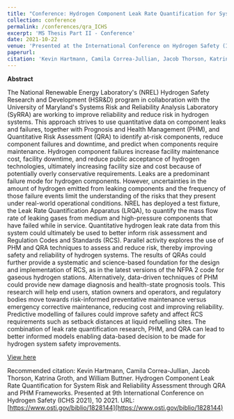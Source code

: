 ```yaml
---
title: "Conference: Hydrogen Component Leak Rate Quantification for System Risk and Reliability Assessment through QRA and PHM Frameworks"
collection: conference
permalink: /conferences/qra_ICHS
excerpt: 'MS Thesis Part II - Conference'
date: 2021-10-22
venue: 'Presented at the International Conference on Hydrogen Safety (ICHS 2021), 21-23 September 2021'
paperurl: 
citation: 'Kevin Hartmann, Camila Correa-Jullian, Jacob Thorson, Katrina Groth, and William Buttner. Hydrogen Component Leak Rate Quantification for System Risk and Reliability Assessment through QRA and PHM Frameworks. Presented at 9th International Conference on Hydrogen Safety (ICHS 2021), 10 2021. URL: https://www.osti.gov/biblio/1828144'
---
```

**Abstract**

The National Renewable Energy Laboratory's (NREL) Hydrogen Safety Research and Development (HSR&D) program in collaboration with the University of Maryland's Systems Risk and Reliability Analysis Laboratory (SyRRA) are working to improve reliability and reduce risk in hydrogen systems. This approach strives to use quantitative data on component leaks and failures, together with Prognosis and Health Management (PHM), and Quantitative Risk Assessment (QRA) to identify at-risk components, reduce component failures and downtime, and predict when components require maintenance. Hydrogen component failures increase facility maintenance cost, facility downtime, and reduce public acceptance of hydrogen technologies, ultimately increasing facility size and cost because of potentially overly conservative requirements. Leaks are a predominant failure mode for hydrogen components. However, uncertainties in the amount of hydrogen emitted from leaking components and the frequency of those failure events limit the understanding of the risks that they present under real-world operational conditions. NREL has deployed a test fixture, the Leak Rate Quantification Apparatus (LRQA), to quantify the mass flow rate of leaking gases from medium and high-pressure components that have failed while in service. Quantitative hydrogen leak rate data from this system could ultimately be used to better inform risk assessment and Regulation Codes and Standards (RCS). Parallel activity explores the use of PHM and QRA techniques to assess and reduce risk, thereby improving safety and reliability of hydrogen systems. The results of QRAs could further provide a systematic and science-based foundation for the design and implementation of RCS, as in the latest versions of the NFPA 2 code for gaseous hydrogen stations. Alternatively, data-driven techniques of PHM could provide new damage diagnosis and health-state prognosis tools. This research will help end users, station owners and operators, and regulatory bodies move towards risk-informed preventative maintenance versus emergency corrective maintenance, reducing cost and improving reliability. Predictive modelling of failures could improve safety and affect RCS requirements such as setback distances at liquid refuelling sites. The combination of leak rate quantification research, PHM, and QRA can lead to better informed models enabling data-based decision to be made for hydrogen system safety improvements.


[View here](https://github.com/CamCorreaJullian/CamCorreaJullian.github.io/files/8911080/79598_qra_ichs.pdf)

Recommended citation: Kevin Hartmann, Camila Correa-Jullian, Jacob Thorson, Katrina Groth, and William Buttner. Hydrogen Component Leak Rate Quantification for System Risk and Reliability Assessment through QRA and PHM Frameworks. Presented at 9th International Conference on Hydrogen Safety (ICHS 2021), 10 2021. URL: [https://www.osti.gov/biblio/1828144](https://www.osti.gov/biblio/1828144)
